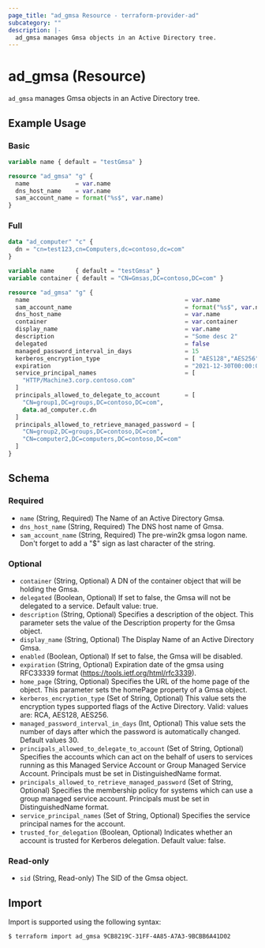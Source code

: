```yaml
---
page_title: "ad_gmsa Resource - terraform-provider-ad"
subcategory: ""
description: |-
  ad_gmsa manages Gmsa objects in an Active Directory tree.
---
```


# ad_gmsa (Resource)

`ad_gmsa` manages Gmsa objects in an Active Directory tree.

## Example Usage

### Basic
```terraform
variable name { default = "testGmsa" }

resource "ad_gmsa" "g" {
  name             = var.name
  dns_host_name    = var.name
  sam_account_name = format("%s$", var.name)
}
```

### Full
```terraform
data "ad_computer" "c" {
  dn = "cn=test123,cn=Computers,dc=contoso,dc=com"
}

variable name      { default = "testGmsa" }
variable container { default = "CN=Gmsas,DC=contoso,DC=com" }

resource "ad_gmsa" "g" {
  name                                            = var.name
  sam_account_name                                = format("%s$", var.name)
  dns_host_name                                   = var.name 
  container                                       = var.container
  display_name                                    = var.name
  description	                                  = "Some desc 2"
  delegated                                       = false
  managed_password_interval_in_days               = 15
  kerberos_encryption_type                        = [ "AES128","AES256" ]
  expiration                                      = "2021-12-30T00:00:00+00:00"
  service_principal_names                         = [
    "HTTP/Machine3.corp.contoso.com"
  ]
  principals_allowed_to_delegate_to_account       = [
    "CN=group1,DC=groups,DC=contoso,DC=com",
    data.ad_computer.c.dn
  ]
  principals_allowed_to_retrieve_managed_password = [
    "CN=group2,DC=groups,DC=contoso,DC=com",
    "CN=computer2,DC=computers,DC=contoso,DC=com"
  ]
}
```

## Schema

### Required

- `name` (String, Required) The Name of an Active Directory Gmsa.
- `dns_host_name` (String, Required) The DNS host name of Gmsa.
- `sam_account_name` (String, Required) The pre-win2k gmsa logon name. Don't forget to add a "$" sign as last character of the string.

### Optional

- `container` (String, Optional) A DN of the container object that will be holding the Gmsa.
- `delegated` (Boolean, Optional) If set to false, the Gmsa will not be delegated to a service. Default value: true.
- `description` (String, Optional) Specifies a description of the object. This parameter sets the value of the Description property for the Gmsa object.
- `display_name` (String, Optional) The Display Name of an Active Directory Gmsa.
- `enabled` (Boolean, Optional) If set to false, the Gmsa will be disabled.
- `expiration` (String, Optional) Expiration date of the gmsa using RFC33339 format (https://tools.ietf.org/html/rfc3339).
- `home_page` (String, Optional) Specifies the URL of the home page of the object. This parameter sets the homePage property of a Gmsa object.
- `kerberos_encryption_type` (Set of String, Optional) This value sets the encryption types supported flags of the Active Directory. Valid: values are: RCA, AES128, AES256.
- `managed_password_interval_in_days` (Int, Optional) This value sets the number of days after which the password is automatically changed. Default values 30.
- `principals_allowed_to_delegate_to_account` (Set of String, Optional) Specifies the accounts which can act on the behalf of users to services running as this Managed Service Account or Group Managed Service Account. Principals must be set in DistinguishedName format.
- `principals_allowed_to_retrieve_managed_password` (Set of String, Optional) Specifies the membership policy for systems which can use a group managed service account. Principals must be set in DistinguishedName format.
- `service_principal_names` (Set of String, Optional) Specifies the service principal names for the account.
- `trusted_for_delegation` (Boolean, Optional) Indicates whether an account is trusted for Kerberos delegation. Default value: false.

### Read-only

- `sid` (String, Read-only) The SID of the Gmsa object.

## Import

Import is supported using the following syntax:

```shell
$ terraform import ad_gmsa 9CB8219C-31FF-4A85-A7A3-9BCBB6A41D02
```
